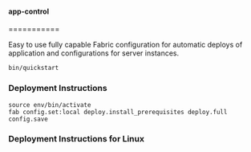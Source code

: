 #### app-control
===========

Easy to use fully capable Fabric configuration for automatic deploys of application and configurations for server instances.

    
    bin/quickstart

### Deployment Instructions

    source env/bin/activate
    fab config.set:local deploy.install_prerequisites deploy.full config.save

### Deployment Instructions for Linux
